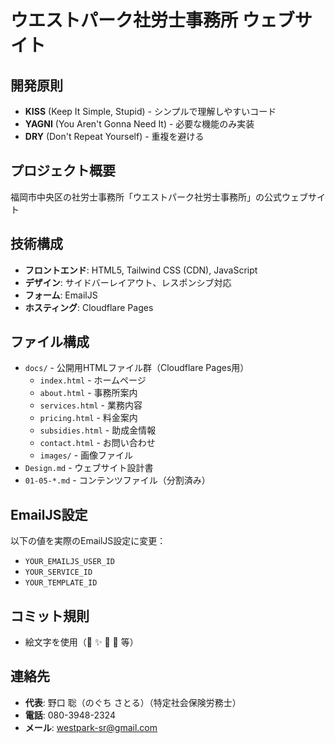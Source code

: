 # ウエストパーク社労士事務所 ウェブサイト

## 開発原則
- **KISS** (Keep It Simple, Stupid) - シンプルで理解しやすいコード
- **YAGNI** (You Aren't Gonna Need It) - 必要な機能のみ実装
- **DRY** (Don't Repeat Yourself) - 重複を避ける

## プロジェクト概要
福岡市中央区の社労士事務所「ウエストパーク社労士事務所」の公式ウェブサイト

## 技術構成
- **フロントエンド**: HTML5, Tailwind CSS (CDN), JavaScript
- **デザイン**: サイドバーレイアウト、レスポンシブ対応
- **フォーム**: EmailJS
- **ホスティング**: Cloudflare Pages

## ファイル構成
- `docs/` - 公開用HTMLファイル群（Cloudflare Pages用）
  - `index.html` - ホームページ
  - `about.html` - 事務所案内
  - `services.html` - 業務内容
  - `pricing.html` - 料金案内
  - `subsidies.html` - 助成金情報
  - `contact.html` - お問い合わせ
  - `images/` - 画像ファイル
- `Design.md` - ウェブサイト設計書
- `01-05-*.md` - コンテンツファイル（分割済み）

## EmailJS設定
以下の値を実際のEmailJS設定に変更：
- `YOUR_EMAILJS_USER_ID`
- `YOUR_SERVICE_ID` 
- `YOUR_TEMPLATE_ID`

## コミット規則
- 絵文字を使用（📝 ✨ 🐛 🎨 等）

## 連絡先
- **代表**: 野口 聡（のぐち さとる）（特定社会保険労務士）
- **電話**: 080-3948-2324
- **メール**: westpark-sr@gmail.com
